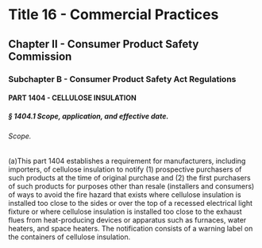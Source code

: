 
# Title 16 - Commercial Practices
## Chapter II - Consumer Product Safety Commission
### Subchapter B - Consumer Product Safety Act Regulations
#### PART 1404 - CELLULOSE INSULATION
##### § 1404.1 Scope, application, and effective date.
###### Scope.

(a)This part 1404 establishes a requirement for manufacturers, including importers, of cellulose insulation to notify (1) prospective purchasers of such products at the time of original purchase and (2) the first purchasers of such products for purposes other than resale (installers and consumers) of ways to avoid the fire hazard that exists where cellulose insulation is installed too close to the sides or over the top of a recessed electrical light fixture or where cellulose insulation is installed too close to the exhaust flues from heat-producing devices or apparatus such as furnaces, water heaters, and space heaters. The notification consists of a warning label on the containers of cellulose insulation.
